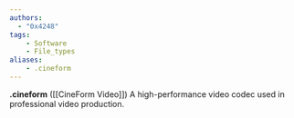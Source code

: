 ```yaml
---
authors:
  - "0x4248"
tags:
    - Software
    - File_types
aliases:
    - .cineform
---
```

**.cineform** ([[CineForm Video]]) A high-performance video codec used in professional video production.
